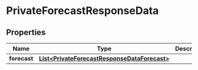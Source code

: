 
# PrivateForecastResponseData

## Properties
Name | Type | Description | Notes
------------ | ------------- | ------------- | -------------
**forecast** | [**List&lt;PrivateForecastResponseDataForecast&gt;**](PrivateForecastResponseDataForecast.md) |  | 



